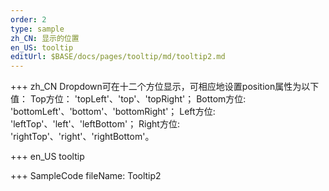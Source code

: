 ```yaml
--- 
order: 2
type: sample
zh_CN: 显示的位置
en_US: tooltip
editUrl: $BASE/docs/pages/tooltip/md/tooltip2.md
---
```


+++ zh_CN
Dropdown可在十二个方位显示，可相应地设置position属性为以下值： Top方位： 'topLeft'、'top'、'topRight'； 
Bottom方位: 'bottomLeft'、'bottom'、'bottomRight'； Left方位: 'leftTop'、'left'、'leftBottom'；
Right方位: 'rightTop'、'right'、'rightBottom'。

+++ en_US
tooltip

+++ SampleCode
fileName: Tooltip2
